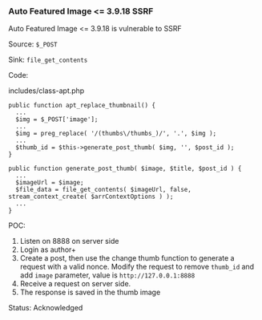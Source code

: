### Auto Featured Image <= 3.9.18 SSRF

Auto Featured Image <= 3.9.18 is vulnerable to SSRF

Source: `$_POST`

Sink: `file_get_contents`

Code: 

includes/class-apt.php

```
public function apt_replace_thumbnail() {
  ...
  $img = $_POST['image'];
  ...
  $img = preg_replace( '/(thumbs\/thumbs_)/', '.', $img );
  ...
  $thumb_id = $this->generate_post_thumb( $img, '', $post_id );
}

public function generate_post_thumb( $image, $title, $post_id ) {
  ...
  $imageUrl = $image;
  $file_data = file_get_contents( $imageUrl, false, stream_context_create( $arrContextOptions ) );
  ...
}
```

POC:

1. Listen on 8888 on server side
2. Login as author+
3. Create a post, then use the change thumb function to generate a request with a valid nonce. Modify the request to remove `thumb_id` and add `image` parameter, value is `http://127.0.0.1:8888`
4. Receive a request on server side. 
5. The response is saved in the thumb image

Status: Acknowledged